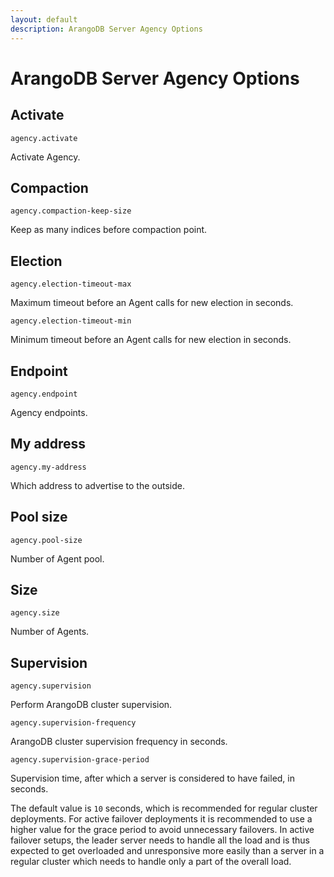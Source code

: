 ```yaml
---
layout: default
description: ArangoDB Server Agency Options
---
```

# ArangoDB Server Agency Options

## Activate

`agency.activate`

Activate Agency.

## Compaction

`agency.compaction-keep-size`

Keep as many indices before compaction point. 

## Election

`agency.election-timeout-max`

Maximum timeout before an Agent calls for new election in seconds.

`agency.election-timeout-min`

Minimum timeout before an Agent calls for new election in seconds.

## Endpoint

`agency.endpoint`

Agency endpoints.

## My address

`agency.my-address`

Which address to advertise to the outside. 

## Pool size

`agency.pool-size`

Number of Agent pool.

## Size

`agency.size`

Number of Agents.

## Supervision

`agency.supervision`

Perform ArangoDB cluster supervision.

`agency.supervision-frequency`

ArangoDB cluster supervision frequency in seconds.

`agency.supervision-grace-period`

Supervision time, after which a server is considered to have failed, in seconds. 

The default value is `10` seconds, which is recommended for regular cluster deployments.
For active failover deployments it is recommended to use a higher value for the grace
period to avoid unnecessary failovers. In active failover setups, the leader server needs 
to handle all the load and is thus expected to get overloaded and unresponsive more easily 
than a server in a regular cluster which needs to handle only a part of the overall load.
